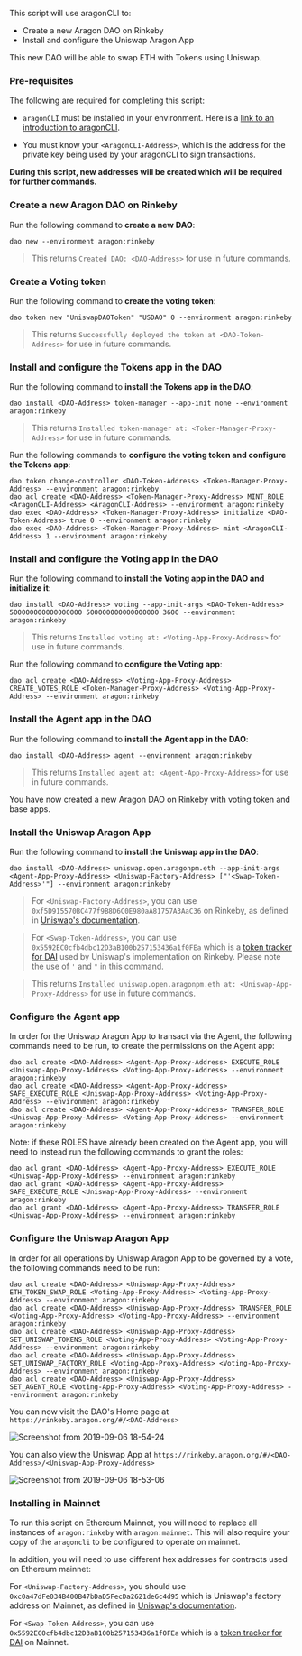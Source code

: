 This script will use aragonCLI to:

- Create a new Aragon DAO on Rinkeby
- Install and configure the Uniswap Aragon App

This new DAO will be able to swap ETH with Tokens using Uniswap.

### Pre-requisites

The following are required for completing this script:

- `aragonCLI` must be installed in your environment. Here is a [link to an introduction to aragonCLI](https://hack.aragon.org/docs/cli-intro.html).

- You must know your `<AragonCLI-Address>`, which is the address for the private key being used by your aragonCLI to sign transactions.

**During this script, new addresses will be created which will be required for further commands.**

### Create a new Aragon DAO on Rinkeby

Run the following command to **create a new DAO**:

```
dao new --environment aragon:rinkeby
```

> This returns `Created DAO: <DAO-Address>` for use in future commands.

### Create a Voting token

Run the following command to **create the voting token**:

```
dao token new "UniswapDAOToken" "USDAO" 0 --environment aragon:rinkeby
```

> This returns `Successfully deployed the token at <DAO-Token-Address>` for use in future commands.

### Install and configure the Tokens app in the DAO

Run the following command to **install the Tokens app in the DAO**:

```
dao install <DAO-Address> token-manager --app-init none --environment aragon:rinkeby
```

> This returns `Installed token-manager at: <Token-Manager-Proxy-Address>` for use in future commands.

Run the following commands to **configure the voting token and configure the Tokens app**:

```
dao token change-controller <DAO-Token-Address> <Token-Manager-Proxy-Address> --environment aragon:rinkeby
dao acl create <DAO-Address> <Token-Manager-Proxy-Address> MINT_ROLE <AragonCLI-Address> <AragonCLI-Address> --environment aragon:rinkeby
dao exec <DAO-Address> <Token-Manager-Proxy-Address> initialize <DAO-Token-Address> true 0 --environment aragon:rinkeby
dao exec <DAO-Address> <Token-Manager-Proxy-Address> mint <AragonCLI-Address> 1 --environment aragon:rinkeby
```

### Install and configure the Voting app in the DAO

Run the following command to **install the Voting app in the DAO and initialize it**:

```
dao install <DAO-Address> voting --app-init-args <DAO-Token-Address> 500000000000000000 500000000000000000 3600 --environment aragon:rinkeby
```

> This returns `Installed voting at: <Voting-App-Proxy-Address>` for use in future commands.

Run the following command to **configure the Voting app**:

```
dao acl create <DAO-Address> <Voting-App-Proxy-Address> CREATE_VOTES_ROLE <Token-Manager-Proxy-Address> <Voting-App-Proxy-Address> --environment aragon:rinkeby
```

### Install the Agent app in the DAO

Run the following command to **install the Agent app in the DAO**:

```
dao install <DAO-Address> agent --environment aragon:rinkeby
```

> This returns `Installed agent at: <Agent-App-Proxy-Address>` for use in future commands.

You have now created a new Aragon DAO on Rinkeby with voting token and base apps.

### Install the Uniswap Aragon App

Run the following command to **install the Uniswap app in the DAO**:

```
dao install <DAO-Address> uniswap.open.aragonpm.eth --app-init-args <Agent-App-Proxy-Address> <Uniswap-Factory-Address> ["'<Swap-Token-Address>'"] --environment aragon:rinkeby
```

> For `<Uniswap-Factory-Address>`, you can use `0xf5D915570BC477f9B8D6C0E980aA81757A3AaC36` on Rinkeby, as defined in [Uniswap's documentation](https://docs.uniswap.io/frontend-integration/connect-to-uniswap).

> For `<Swap-Token-Address>`, you can use `0x5592EC0cfb4dbc12D3aB100b257153436a1f0FEa` which is a [token tracker for DAI](https://rinkeby.etherscan.io/address/0x5592ec0cfb4dbc12d3ab100b257153436a1f0fea) used by Uniswap's implementation on Rinkeby. Please note the use of `'` and `"` in this command.

> This returns `Installed uniswap.open.aragonpm.eth at: <Uniswap-App-Proxy-Address>` for use in future commands.

### Configure the Agent app

In order for the Uniswap Aragon App to transact via the Agent, the following commands need to be run, to create the permissions on the Agent app:

```
dao acl create <DAO-Address> <Agent-App-Proxy-Address> EXECUTE_ROLE <Uniswap-App-Proxy-Address> <Voting-App-Proxy-Address> --environment aragon:rinkeby
dao acl create <DAO-Address> <Agent-App-Proxy-Address> SAFE_EXECUTE_ROLE <Uniswap-App-Proxy-Address> <Voting-App-Proxy-Address> --environment aragon:rinkeby
dao acl create <DAO-Address> <Agent-App-Proxy-Address> TRANSFER_ROLE <Uniswap-App-Proxy-Address> <Voting-App-Proxy-Address> --environment aragon:rinkeby
```

Note: if these ROLES have already been created on the Agent app, you will need to instead run the following commands to grant the roles:

```
dao acl grant <DAO-Address> <Agent-App-Proxy-Address> EXECUTE_ROLE <Uniswap-App-Proxy-Address> --environment aragon:rinkeby
dao acl grant <DAO-Address> <Agent-App-Proxy-Address> SAFE_EXECUTE_ROLE <Uniswap-App-Proxy-Address> --environment aragon:rinkeby
dao acl grant <DAO-Address> <Agent-App-Proxy-Address> TRANSFER_ROLE <Uniswap-App-Proxy-Address> --environment aragon:rinkeby
```

### Configure the Uniswap Aragon App

In order for all operations by Uniswap Aragon App to be governed by a vote, the following commands need to be run:

```
dao acl create <DAO-Address> <Uniswap-App-Proxy-Address> ETH_TOKEN_SWAP_ROLE <Voting-App-Proxy-Address> <Voting-App-Proxy-Address> --environment aragon:rinkeby
dao acl create <DAO-Address> <Uniswap-App-Proxy-Address> TRANSFER_ROLE <Voting-App-Proxy-Address> <Voting-App-Proxy-Address> --environment aragon:rinkeby
dao acl create <DAO-Address> <Uniswap-App-Proxy-Address> SET_UNISWAP_TOKENS_ROLE <Voting-App-Proxy-Address> <Voting-App-Proxy-Address> --environment aragon:rinkeby
dao acl create <DAO-Address> <Uniswap-App-Proxy-Address> SET_UNISWAP_FACTORY_ROLE <Voting-App-Proxy-Address> <Voting-App-Proxy-Address> --environment aragon:rinkeby
dao acl create <DAO-Address> <Uniswap-App-Proxy-Address> SET_AGENT_ROLE <Voting-App-Proxy-Address> <Voting-App-Proxy-Address> --environment aragon:rinkeby
```

You can now visit the DAO's Home page at `https://rinkeby.aragon.org/#/<DAO-Address>`

![Screenshot from 2019-09-06 18-54-24](https://user-images.githubusercontent.com/2212651/64445942-e6309380-d0d7-11e9-83ae-fb6118cf3dce.png)

You can also view the Uniswap App at `https://rinkeby.aragon.org/#/<DAO-Address>/<Uniswap-App-Proxy-Address>`

![Screenshot from 2019-09-06 18-53-06](https://user-images.githubusercontent.com/2212651/64445976-f5174600-d0d7-11e9-90d8-84b21b7bedc3.png)

### Installing in Mainnet

To run this script on Ethereum Mainnet, you will need to replace all instances of `aragon:rinkeby` with `aragon:mainnet`. This will also require your copy of the `aragoncli` to be configured to operate on mainnet.

In addition, you will need to use different hex addresses for contracts used on Ethereum mainnet:

For `<Uniswap-Factory-Address>`, you should use `0xc0a47dFe034B400B47bDaD5FecDa2621de6c4d95` which is Uniswap's factory address on Mainnet, as defined in [Uniswap's documentation](https://docs.uniswap.io/frontend-integration/connect-to-uniswap).

For `<Swap-Token-Address>`, you can use `0x5592EC0cfb4dbc12D3aB100b257153436a1f0FEa` which is a [token tracker for DAI](https://etherscan.io/token/0x89d24a6b4ccb1b6faa2625fe562bdd9a23260359) on Mainnet.
